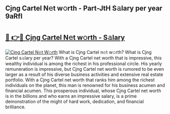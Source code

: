 ## Cjng Cartel N𝚎t w𝚘rth - Part-JtH S𝚊lary per year 9aRfI

# <h2><a href="http://gc4sldc.nevu.top/?p=Cjng+Cartel">🔗 👉🔴 Cjng Cartel N𝚎t w𝚘rth - S𝚊lary</a></h2>

[![Cjng Cartel N𝚎t W𝚘rth](https://i.imgur.com/Oavwk0R.jpeg)](http://gc4sldc.nevu.top/?p=Cjng+Cartel)
What is Cjng Cartel n𝚎t w𝚘rth? What is Cjng Cartel s𝚊lary per year?
With a Cjng Cartel net worth that is impressive, this wealthy individual is among the richest in his professional circle. His yearly remuneration is impressive, but Cjng Cartel net worth is rumored to be even larger as a result of his diverse business activities and extensive real estate portfolio. With a Cjng Cartel net worth that ranks him among the richest individuals on the planet, this man is renowned for his business acumen and financial acumen. This prosperous individual, whose Cjng Cartel net worth is in the billions and who earns an impressive salary, is a prime demonstration of the might of hard work, dedication, and financial brilliance.
